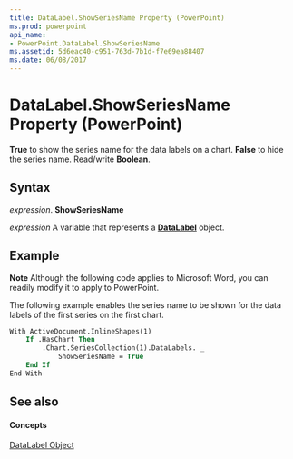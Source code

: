 ```yaml
---
title: DataLabel.ShowSeriesName Property (PowerPoint)
ms.prod: powerpoint
api_name:
- PowerPoint.DataLabel.ShowSeriesName
ms.assetid: 5d6eac40-c951-763d-7b1d-f7e69ea88407
ms.date: 06/08/2017
---
```



# DataLabel.ShowSeriesName Property (PowerPoint)

 **True** to show the series name for the data labels on a chart. **False** to hide the series name. Read/write **Boolean**.


## Syntax

 _expression_. **ShowSeriesName**

 _expression_ A variable that represents a **[DataLabel](PowerPoint.DataLabel.md)** object.


## Example




 **Note**  Although the following code applies to Microsoft Word, you can readily modify it to apply to PowerPoint.

The following example enables the series name to be shown for the data labels of the first series on the first chart.




```vb
With ActiveDocument.InlineShapes(1)
    If .HasChart Then
        .Chart.SeriesCollection(1).DataLabels. _
            ShowSeriesName = True
    End If
End With
```


## See also


#### Concepts


[DataLabel Object](PowerPoint.DataLabel.md)

